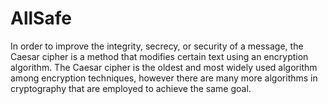 # AllSafe
In order to improve the integrity, secrecy, or security of a message, the Caesar cipher is a method that modifies certain text using an encryption algorithm. The Caesar cipher is the oldest and most widely used algorithm among encryption techniques, however there are many more algorithms in cryptography that are employed to achieve the same goal.
